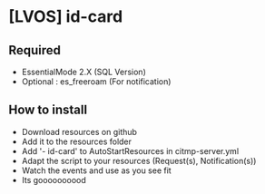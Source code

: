 # [LVOS] id-card

 **Required**
--------------

- EssentialMode 2.X (SQL Version)
- Optional : es_freeroam (For notification)

**How to install**
--------------

- Download resources on github
- Add it to the resources folder
- Add '- id-card' to AutoStartResources in citmp-server.yml
- Adapt the script to your resources (Request(s), Notification(s))
- Watch the events and use as you see fit
- Its goooooooood
